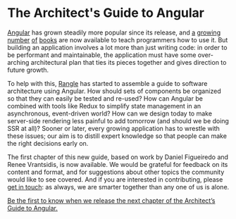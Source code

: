 # The Architect's Guide to Angular

[Angular](https://angular.io/) has grown steadily more popular since its release, and [a](https://www.amazon.com/Angular-Theory-Practice-Asim-Hussain-ebook/dp/B01N9S0CZN/) [growing](https://www.amazon.com/Angular-Cookbook-Second-Matt-Frisbie/dp/1785881922/) [number](https://www.amazon.com/Angular-Development-TypeScript-Yakov-Fain/dp/1617293121/) [of](https://www.amazon.com/Angular-2-Example-Chandermani-Arora/dp/178588719X/) [books](https://www.amazon.com/Unraveling-Angular-Ultimate-Beginners-Complete/dp/1539061477/) are now available to teach programmers how to use it. But building an application involves a lot more than just writing code: in order to be performant and maintainable, the application must have some over-arching architectural plan that ties its pieces together and gives direction to future growth.

To help with this, [Rangle](http://rangle.io) has started to assemble a guide to software architecture using Angular. How should sets of components be organized so that they can easily be tested and re-used? How can Angular be combined with tools like Redux to simplify state management in an asynchronous, event-driven world? How can we design today to make server-side rendering less painful to add tomorrow \(and should we be doing SSR at all\)? Sooner or later, every growing application has to wrestle with these issues; our aim is to distill expert knowledge so that people can make the right decisions early on.

The first chapter of this new guide, based on work by Daniel Figueiredo and Renee Vrantsidis, is now available. We would be grateful for feedback on its content and format, and for suggestions about other topics the community would like to see covered. And if you are interested in contributing, please [get in touch](https://rangle.io/javascript-development-inquiry/): as always, we are smarter together than any one of us is alone.

[Be the first to know when we release the next chapter of the Architect’s Guide to Angular.](https://rangle.io/newsletter-signup)

